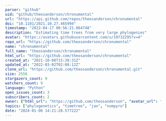 ```yaml
---
parser: "github"
uid: "github/theosanderson/chronumental"
url: "https://api.github.com/repos/theosanderson/chronumental"
doi: "10.1101/2021.10.27.465994"
timestamp: "2022-04-17 00:56:21.064748"
description: "Estimating time trees from very large phylogenies"
avatar: "https://avatars.githubusercontent.com/u/19732295?v=4"
repo_url: "https://github.com/theosanderson/chronumental"
name: "chronumental"
full_name: "theosanderson/chronumental"
html_url: "https://github.com/theosanderson/chronumental"
created_at: "2021-10-08T15:38:31Z"
updated_at: "2022-03-02T02:08:12Z"
clone_url: "https://github.com/theosanderson/chronumental.git"
size: 2558
stargazers_count: 9
watchers_count: 9
language: "Python"
open_issues_count: 3
subscribers_count: 2
owner: {"html_url": "https://github.com/theosanderson", "avatar_url": "https://avatars.githubusercontent.com/u/19732295?v=4", "login": "theosanderson", "type": "User"}
topics: ["phylogenetics", "timetree", "jax", "numpyro"]
date: "2024-01-06 14:21:28.577222"
---
```

